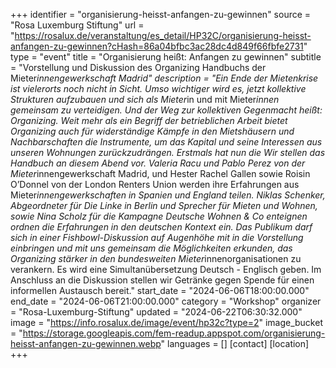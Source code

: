 +++
identifier = "organisierung-heisst-anfangen-zu-gewinnen"
source = "Rosa Luxemburg Stiftung"
url = "https://rosalux.de/veranstaltung/es_detail/HP32C/organisierung-heisst-anfangen-zu-gewinnen?cHash=86a04bfbc3ac28dc4d849f66fbfe2731"
type = "event"
title = "Organisierung heißt: Anfangen zu gewinnen"
subtitle = "Vorstellung und Diskussion des Organizing Handbuchs der Mieter*innengewerkschaft Madrid"
description = "Ein Ende der Mietenkrise ist vielerorts noch nicht in Sicht. Umso wichtiger wird es, jetzt kollektive Strukturen aufzubauen und sich als Mieter*in und mit Mieter*innen gemeinsam zu verteidigen. Und der Weg zur kollektiven Gegenmacht heißt: Organizing.
Weit mehr als ein Begriff der betrieblichen Arbeit bietet Organizing auch für widerständige Kämpfe in den Mietshäusern und Nachbarschaften die Instrumente, um das Kapital und seine Interessen aus unseren Wohnungen zurückzudrängen. Erstmals hat nun die 
Wir stellen das Handbuch an diesem Abend vor. Valeria Racu und Pablo Perez von der Mieter*innengewerkschaft Madrid, und Hester Rachel Gallen sowie Roisin O’Donnel von der London Renters Union werden ihre Erfahrungen aus Mieter*innengewerkschaften in Spanien und England teilen. Niklas Schenker, Abgeordneter für Die Linke in Berlin und Sprecher für Mieten und Wohnen, sowie Nina Scholz für die Kampagne Deutsche Wohnen & Co enteignen ordnen die Erfahrungen in den deutschen Kontext ein. Das Publikum darf sich in einer Fishbowl-Diskussion auf Augenhöhe mit in die Vorstellung einbringen und mit uns gemeinsam die Möglichkeiten erkunden, das Organizing stärker in den bundesweiten Mieter*innenorganisationen zu verankern.
Es wird eine Simultanübersetzung Deutsch - Englisch geben. 
Im Anschluss an die Diskussion stellen wir Getränke gegen Spende für einen informellen Austausch bereit."
start_date = "2024-06-06T18:00:00.000"
end_date = "2024-06-06T21:00:00.000"
category = "Workshop"
organizer = "Rosa-Luxemburg-Stiftung"
updated = "2024-06-22T06:30:32.000"
image = "https://info.rosalux.de/image/event/hp32c?type=2"
image_bucket = "https://storage.googleapis.com/fem-readup.appspot.com/organisierung-heisst-anfangen-zu-gewinnen.webp"
languages = []
[contact]
[location]
+++
